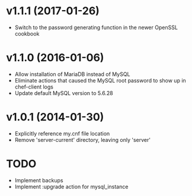 v1.1.1 (2017-01-26)
====
* Switch to the password generating function in the newer OpenSSL cookbook

v1.1.0 (2016-01-06)
====
* Allow installation of MariaDB instead of MySQL
* Eliminate actions that caused the MySQL root password to show up in chef-client logs
* Update default MySQL version to 5.6.28

v1.0.1 (2014-01-30)
====
* Explicitly reference my.cnf file location
* Remove 'server-current' directory, leaving only 'server'

TODO
====
* Implement backups
* Implement :upgrade action for mysql_instance
